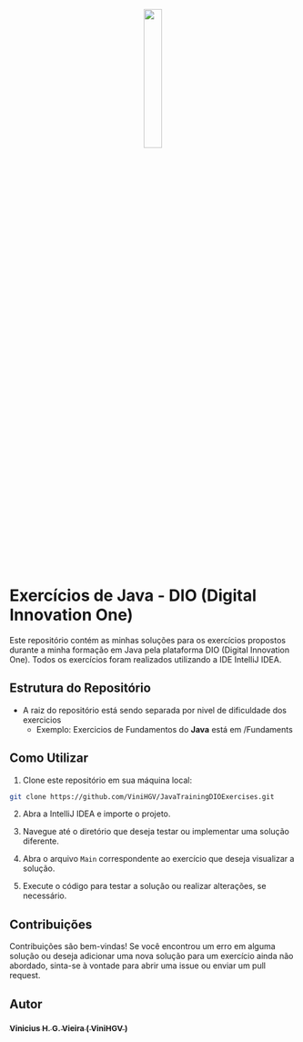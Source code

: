 
<p align="center">
  <img src="https://hermes.dio.me/tracks/da6041a9-80ef-409e-bd50-5e7be4dfadf6.png" width=25%  />
</p>


# Exercícios de Java - DIO (Digital Innovation One)

Este repositório contém as minhas soluções para os exercícios propostos durante a minha formação em Java pela plataforma DIO (Digital Innovation One). Todos os exercícios foram realizados utilizando a IDE IntelliJ IDEA.

## Estrutura do Repositório

- A raiz do repositório está sendo separada por nivel de dificuldade dos exercicios
  - Exemplo: Exercicios de Fundamentos do **Java** está em /Fundaments

## Como Utilizar

1. Clone este repositório em sua máquina local:

```bash
git clone https://github.com/ViniHGV/JavaTrainingDIOExercises.git
```

2. Abra a IntelliJ IDEA e importe o projeto.

3. Navegue até o diretório que deseja testar ou implementar uma solução diferente.

4. Abra o arquivo `Main` correspondente ao exercício que deseja visualizar a solução.

5. Execute o código para testar a solução ou realizar alterações, se necessário.

## Contribuições

Contribuições são bem-vindas! Se você encontrou um erro em alguma solução ou deseja adicionar uma nova solução para um exercício ainda não abordado, sinta-se à vontade para abrir uma issue ou enviar um pull request.

## Autor

### [<sub>Vinicius H. G. Vieira ( ViniHGV )</sub>](https://github.com/ViniHGV) 
